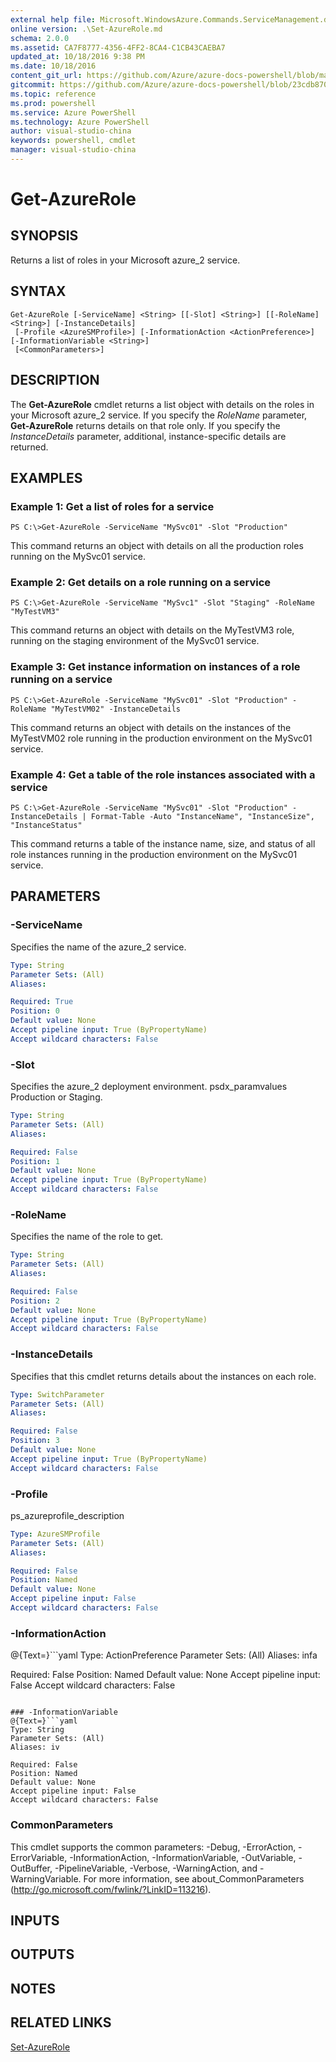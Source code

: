 ```yaml
---
external help file: Microsoft.WindowsAzure.Commands.ServiceManagement.dll-Help.xml
online version: .\Set-AzureRole.md
schema: 2.0.0
ms.assetid: CA7F8777-4356-4FF2-8CA4-C1CB43CAEBA7
updated_at: 10/18/2016 9:38 PM
ms.date: 10/18/2016
content_git_url: https://github.com/Azure/azure-docs-powershell/blob/master/azureps-cmdlets-docs/ServiceManagement/Azure.Service/v1.6.1/Get-AzureRole.md
gitcommit: https://github.com/Azure/azure-docs-powershell/blob/23cdb8705d4ab9807c0e21b238f3b134a7d49c7d/azureps-cmdlets-docs/ServiceManagement/Azure.Service/v1.6.1/Get-AzureRole.md
ms.topic: reference
ms.prod: powershell
ms.service: Azure PowerShell
ms.technology: Azure PowerShell
author: visual-studio-china
keywords: powershell, cmdlet
manager: visual-studio-china
---
```


# Get-AzureRole

## SYNOPSIS
Returns a list of roles in your Microsoft azure_2 service.

## SYNTAX

```
Get-AzureRole [-ServiceName] <String> [[-Slot] <String>] [[-RoleName] <String>] [-InstanceDetails]
 [-Profile <AzureSMProfile>] [-InformationAction <ActionPreference>] [-InformationVariable <String>]
 [<CommonParameters>]
```

## DESCRIPTION
The **Get-AzureRole** cmdlet returns a list object with details on the roles in your Microsoft azure_2 service.
If you specify the *RoleName* parameter, **Get-AzureRole** returns details on that role only.
If you specify the *InstanceDetails* parameter, additional, instance-specific details are returned.

## EXAMPLES

### Example 1: Get a list of roles for a service
```
PS C:\>Get-AzureRole -ServiceName "MySvc01" -Slot "Production"
```

This command returns an object with details on all the production roles running on the MySvc01 service.

### Example 2: Get details on a role running on a service
```
PS C:\>Get-AzureRole -ServiceName "MySvc1" -Slot "Staging" -RoleName "MyTestVM3"
```

This command returns an object with details on the MyTestVM3 role, running on the staging environment of the MySvc01 service.

### Example 3: Get instance information on instances of a role running on a service
```
PS C:\>Get-AzureRole -ServiceName "MySvc01" -Slot "Production" -RoleName "MyTestVM02" -InstanceDetails
```

This command returns an object with details on the instances of the MyTestVM02 role running in the production environment on the MySvc01 service.

### Example 4: Get a table of the role instances associated with a service
```
PS C:\>Get-AzureRole -ServiceName "MySvc01" -Slot "Production" -InstanceDetails | Format-Table -Auto "InstanceName", "InstanceSize", "InstanceStatus"
```

This command returns a table of the instance name, size, and status of all role instances running in the production environment on the MySvc01 service.

## PARAMETERS

### -ServiceName
Specifies the name of the azure_2 service.

```yaml
Type: String
Parameter Sets: (All)
Aliases: 

Required: True
Position: 0
Default value: None
Accept pipeline input: True (ByPropertyName)
Accept wildcard characters: False
```

### -Slot
Specifies the azure_2 deployment environment.
psdx_paramvalues Production or Staging.

```yaml
Type: String
Parameter Sets: (All)
Aliases: 

Required: False
Position: 1
Default value: None
Accept pipeline input: True (ByPropertyName)
Accept wildcard characters: False
```

### -RoleName
Specifies the name of the role to get.

```yaml
Type: String
Parameter Sets: (All)
Aliases: 

Required: False
Position: 2
Default value: None
Accept pipeline input: True (ByPropertyName)
Accept wildcard characters: False
```

### -InstanceDetails
Specifies that this cmdlet returns details about the instances on each role.

```yaml
Type: SwitchParameter
Parameter Sets: (All)
Aliases: 

Required: False
Position: 3
Default value: None
Accept pipeline input: True (ByPropertyName)
Accept wildcard characters: False
```

### -Profile
ps_azureprofile_description

```yaml
Type: AzureSMProfile
Parameter Sets: (All)
Aliases: 

Required: False
Position: Named
Default value: None
Accept pipeline input: False
Accept wildcard characters: False
```

### -InformationAction
@{Text=}```yaml
Type: ActionPreference
Parameter Sets: (All)
Aliases: infa

Required: False
Position: Named
Default value: None
Accept pipeline input: False
Accept wildcard characters: False
```

### -InformationVariable
@{Text=}```yaml
Type: String
Parameter Sets: (All)
Aliases: iv

Required: False
Position: Named
Default value: None
Accept pipeline input: False
Accept wildcard characters: False
```

### CommonParameters
This cmdlet supports the common parameters: -Debug, -ErrorAction, -ErrorVariable, -InformationAction, -InformationVariable, -OutVariable, -OutBuffer, -PipelineVariable, -Verbose, -WarningAction, and -WarningVariable. For more information, see about_CommonParameters (http://go.microsoft.com/fwlink/?LinkID=113216).

## INPUTS

## OUTPUTS

## NOTES

## RELATED LINKS

[Set-AzureRole](.\Set-AzureRole.md)


